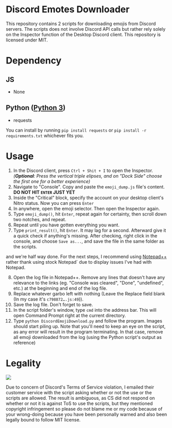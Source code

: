 # Discord Emotes Downloader
This repository contains 2 scripts for downloading emojis from Discord servers. The scripts does not involve Discord API calls but rather rely solely on the Inspector function of the Desktop Discord client. This repository is licensed under MIT. 

# Dependency
## JS
- None
## Python ([Python 3](https://www.python.org/downloads/))

- requests

You can install by running `pip install requests` or `pip install -r requirements.txt` whichever fits you.

# Usage
1. In the Discord client, press `Ctrl + Shit + I` to open the Inspector. *(__Optional__: Press the vertical triple elipses, and on "Dock Side" choose the first one for a better experience)*
2. Navigate to "Console". Copy and paste the `emoji_dump.js` file's content. **__DO NOT HIT `ENTER` JUST YET__**
3. Inside the "Critical" block, specify the account on your desktop client's Nitro status. Now you can press `Enter`
4. In anywhere, open the emoji selector. Then open the Inspector again. 
5. Type `emoji_dump()`, hit `Enter`, repeat again for certainty, then scroll down two notches, and repeat.
6. Repeat until you have gotten everything you want.
7. Type `print_result()`, hit `Enter`. It may lag for a second. Afterward give it a quick check if anything's missing. After checking, right click in the console, and choose `Save as...`, and save the file in the same folder as the scripts. 

and we're half way done. For the next steps, I recommend using [Notepad++](https://notepad-plus-plus.org/download/) rather thank using stock Notepad` due to display issues I've had with Notepad.

8. Open the log file in Notepad++. Remove any lines that doesn't have any relevance to the links (eg. "Console was cleared", "Done", "undefined", etc.) at the beginning and end of the log file.
9. Replace whatever garbo left with nothing (Leave the Replace field blank (In my case it's `c798872….js:49`)).
10. Save the log file. Don't forget to save.
11. In the script folder's window, type `cmd` into the address bar. This will open Command Prompt right at the current directory.
12. Type `python DiscordEmojiDownload.py` and follow the program. Images should start piling up. Note that you'll need to keep an eye on the script, as any error will result in the program terminating. In that case, remove all emoji downloaded from the log (using the Python script's output as reference)

# Legality 

<img src="https://github.com/PythonTryHard/Discord_Emote_Downloader/blob/master/Screenshot_2019-06-20-07-09-19_1.png">

Due to concern of Discord's Terms of Service violation, I emailed their customer service with the script asking whether or not the use or the scripts are allowed. The result is ambiguous, as CS did not respond on whether or not it is against ToS to use the scripts, but they mentioned copyright infringement so please do not blame me or my code because of your wrong-doing because you have been personally warned and also been legally bound to follow MIT license.


